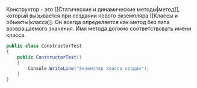 
Конструктор - это [[Статические и динамические методы|метод]], который вызывается при создании нового экземпляра [[Классы и объекты|класса]]. Он всегда определяется как метод без типа возвращаемого значения. Имя метода должно соответствовать имени класса.

```cs
public class ConstructorTest
{
	public ConstructorTest()
	{
		Console.WriteLine("Экземпляр класса создан");
	}
}
```